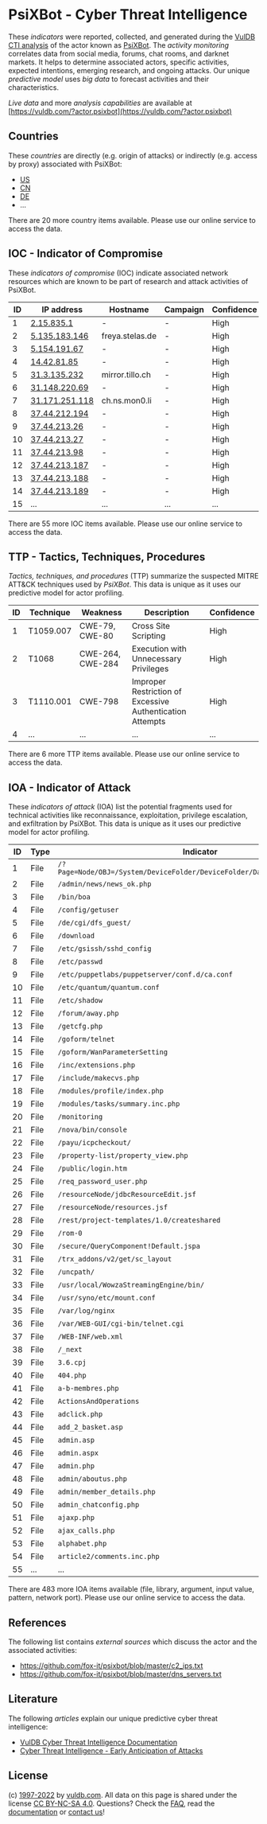 # PsiXBot - Cyber Threat Intelligence

These _indicators_ were reported, collected, and generated during the [VulDB CTI analysis](https://vuldb.com/?kb.cti) of the actor known as [PsiXBot](https://vuldb.com/?actor.psixbot). The _activity monitoring_ correlates data from social media, forums, chat rooms, and darknet markets. It helps to determine associated actors, specific activities, expected intentions, emerging research, and ongoing attacks. Our unique _predictive model_ uses _big data_ to forecast activities and their characteristics.

_Live data_ and more _analysis capabilities_ are available at [https://vuldb.com/?actor.psixbot](https://vuldb.com/?actor.psixbot)

## Countries

These _countries_ are directly (e.g. origin of attacks) or indirectly (e.g. access by proxy) associated with PsiXBot:

* [US](https://vuldb.com/?country.us)
* [CN](https://vuldb.com/?country.cn)
* [DE](https://vuldb.com/?country.de)
* ...

There are 20 more country items available. Please use our online service to access the data.

## IOC - Indicator of Compromise

These _indicators of compromise_ (IOC) indicate associated network resources which are known to be part of research and attack activities of PsiXBot.

ID | IP address | Hostname | Campaign | Confidence
-- | ---------- | -------- | -------- | ----------
1 | [2.15.835.1](https://vuldb.com/?ip.2.15.835.1) | - | - | High
2 | [5.135.183.146](https://vuldb.com/?ip.5.135.183.146) | freya.stelas.de | - | High
3 | [5.154.191.67](https://vuldb.com/?ip.5.154.191.67) | - | - | High
4 | [14.42.81.85](https://vuldb.com/?ip.14.42.81.85) | - | - | High
5 | [31.3.135.232](https://vuldb.com/?ip.31.3.135.232) | mirror.tillo.ch | - | High
6 | [31.148.220.69](https://vuldb.com/?ip.31.148.220.69) | - | - | High
7 | [31.171.251.118](https://vuldb.com/?ip.31.171.251.118) | ch.ns.mon0.li | - | High
8 | [37.44.212.194](https://vuldb.com/?ip.37.44.212.194) | - | - | High
9 | [37.44.213.26](https://vuldb.com/?ip.37.44.213.26) | - | - | High
10 | [37.44.213.27](https://vuldb.com/?ip.37.44.213.27) | - | - | High
11 | [37.44.213.98](https://vuldb.com/?ip.37.44.213.98) | - | - | High
12 | [37.44.213.187](https://vuldb.com/?ip.37.44.213.187) | - | - | High
13 | [37.44.213.188](https://vuldb.com/?ip.37.44.213.188) | - | - | High
14 | [37.44.213.189](https://vuldb.com/?ip.37.44.213.189) | - | - | High
15 | ... | ... | ... | ...

There are 55 more IOC items available. Please use our online service to access the data.

## TTP - Tactics, Techniques, Procedures

_Tactics, techniques, and procedures_ (TTP) summarize the suspected MITRE ATT&CK techniques used by _PsiXBot_. This data is unique as it uses our predictive model for actor profiling.

ID | Technique | Weakness | Description | Confidence
-- | --------- | -------- | ----------- | ----------
1 | T1059.007 | CWE-79, CWE-80 | Cross Site Scripting | High
2 | T1068 | CWE-264, CWE-284 | Execution with Unnecessary Privileges | High
3 | T1110.001 | CWE-798 | Improper Restriction of Excessive Authentication Attempts | High
4 | ... | ... | ... | ...

There are 6 more TTP items available. Please use our online service to access the data.

## IOA - Indicator of Attack

These _indicators of attack_ (IOA) list the potential fragments used for technical activities like reconnaissance, exploitation, privilege escalation, and exfiltration by PsiXBot. This data is unique as it uses our predictive model for actor profiling.

ID | Type | Indicator | Confidence
-- | ---- | --------- | ----------
1 | File | `/?Page=Node/OBJ=/System/DeviceFolder/DeviceFolder/DateTime/Action=Submit` | High
2 | File | `/admin/news/news_ok.php` | High
3 | File | `/bin/boa` | Medium
4 | File | `/config/getuser` | High
5 | File | `/de/cgi/dfs_guest/` | High
6 | File | `/download` | Medium
7 | File | `/etc/gsissh/sshd_config` | High
8 | File | `/etc/passwd` | Medium
9 | File | `/etc/puppetlabs/puppetserver/conf.d/ca.conf` | High
10 | File | `/etc/quantum/quantum.conf` | High
11 | File | `/etc/shadow` | Medium
12 | File | `/forum/away.php` | High
13 | File | `/getcfg.php` | Medium
14 | File | `/goform/telnet` | High
15 | File | `/goform/WanParameterSetting` | High
16 | File | `/inc/extensions.php` | High
17 | File | `/include/makecvs.php` | High
18 | File | `/modules/profile/index.php` | High
19 | File | `/modules/tasks/summary.inc.php` | High
20 | File | `/monitoring` | Medium
21 | File | `/nova/bin/console` | High
22 | File | `/payu/icpcheckout/` | High
23 | File | `/property-list/property_view.php` | High
24 | File | `/public/login.htm` | High
25 | File | `/req_password_user.php` | High
26 | File | `/resourceNode/jdbcResourceEdit.jsf` | High
27 | File | `/resourceNode/resources.jsf` | High
28 | File | `/rest/project-templates/1.0/createshared` | High
29 | File | `/rom-0` | Low
30 | File | `/secure/QueryComponent!Default.jspa` | High
31 | File | `/trx_addons/v2/get/sc_layout` | High
32 | File | `/uncpath/` | Medium
33 | File | `/usr/local/WowzaStreamingEngine/bin/` | High
34 | File | `/usr/syno/etc/mount.conf` | High
35 | File | `/var/log/nginx` | High
36 | File | `/var/WEB-GUI/cgi-bin/telnet.cgi` | High
37 | File | `/WEB-INF/web.xml` | High
38 | File | `/_next` | Low
39 | File | `3.6.cpj` | Low
40 | File | `404.php` | Low
41 | File | `a-b-membres.php` | High
42 | File | `ActionsAndOperations` | High
43 | File | `adclick.php` | Medium
44 | File | `add_2_basket.asp` | High
45 | File | `admin.asp` | Medium
46 | File | `admin.aspx` | Medium
47 | File | `admin.php` | Medium
48 | File | `admin/aboutus.php` | High
49 | File | `admin/member_details.php` | High
50 | File | `admin_chatconfig.php` | High
51 | File | `ajaxp.php` | Medium
52 | File | `ajax_calls.php` | High
53 | File | `alphabet.php` | Medium
54 | File | `article2/comments.inc.php` | High
55 | ... | ... | ...

There are 483 more IOA items available (file, library, argument, input value, pattern, network port). Please use our online service to access the data.

## References

The following list contains _external sources_ which discuss the actor and the associated activities:

* https://github.com/fox-it/psixbot/blob/master/c2_ips.txt
* https://github.com/fox-it/psixbot/blob/master/dns_servers.txt

## Literature

The following _articles_ explain our unique predictive cyber threat intelligence:

* [VulDB Cyber Threat Intelligence Documentation](https://vuldb.com/?kb.cti)
* [Cyber Threat Intelligence - Early Anticipation of Attacks](https://www.scip.ch/en/?labs.20201022)

## License

(c) [1997-2022](https://vuldb.com/?kb.changelog) by [vuldb.com](https://vuldb.com/?kb.about). All data on this page is shared under the license [CC BY-NC-SA 4.0](https://creativecommons.org/licenses/by-nc-sa/4.0/). Questions? Check the [FAQ](https://vuldb.com/?kb.faq), read the [documentation](https://vuldb.com/?kb) or [contact us](https://vuldb.com/?contact)!
